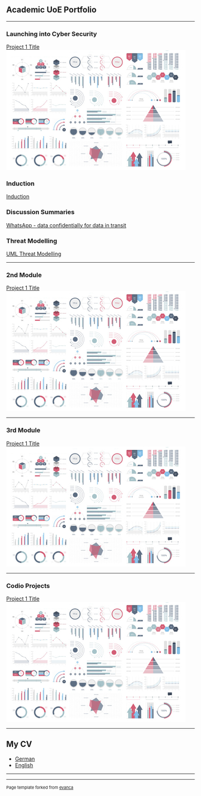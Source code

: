 ## Academic UoE Portfolio

---


### Launching into Cyber Security 

[Project 1 Title](/sample_page)
<img src="images/dummy_thumbnail.jpg?raw=true"/>

### Induction 
[Induction](/Induction.md)

### Discussion Summaries
[WhatsApp - data confidentially for data in transit](/Unit1.md)

### Threat Modelling
[UML Threat Modelling](/UML.md)

---
### 2nd Module 

[Project 1 Title](/sample_page)
<img src="images/dummy_thumbnail.jpg?raw=true"/>

---
### 3rd Module 

[Project 1 Title](/sample_page)
<img src="images/dummy_thumbnail.jpg?raw=true"/>

---
### Codio Projects 

[Project 1 Title](/sample_page)
<img src="images/dummy_thumbnail.jpg?raw=true"/>
          
---

## My CV  

- [German](/pdf/CV_Linhoff.pdf)
- [English](http://example.com/)

---




---
<p style="font-size:11px">Page template forked from <a href="https://github.com/evanca/quick-portfolio">evanca</a></p>
<!-- Remove above link if you don't want to attibute -->
